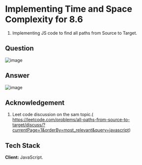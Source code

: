 
# Implementing Time and Space Complexity for 8.6
1. Implementing JS code to find all paths from Source to Target.

## Question

![image](https://user-images.githubusercontent.com/102906185/197187000-bec79ffd-03b5-479e-a145-656d705cb4e5.png)


## Answer 

![image](https://user-images.githubusercontent.com/102906185/197186911-df364801-7899-42ee-a690-7a3c62e7306d.png)


## Acknowledgement 
1. Leet code discussion on the sam topic.( https://leetcode.com/problems/all-paths-from-source-to-target/discuss/?currentPage=1&orderBy=most_relevant&query=javascript)
## Tech Stack

**Client:** JavaScript.



